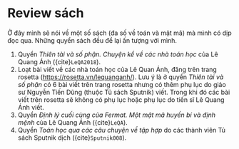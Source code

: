 # Review sách

Ở đây mình sẽ nói về một số sách (đa số về toán và mật mã) mà mình có dịp đọc qua. Những quyển sách đều để lại ấn tượng với mình.

1. Quyển *Thiên tài và số phận. Chuyện kể về các nhà toán học* của Lê Quang Ánh ({cite}`LeQA2018`).
2. Loạt bài viết về các nhà toán học của Lê Quan Ánh, đăng trên trang rosetta (https://rosetta.vn/lequanganh/). Lưu ý là ở quyển *Thiên tài và số phận* có 6 bài viết trên trang rosetta nhưng có thêm phụ lục do giáo sư Nguyễn Tiến Dũng (thuộc Tủ sách Sputnik) viết. Trong khi đó các bài viết trên rosetta sẽ không có phụ lục hoặc phụ lục do tiến sĩ Lê Quang Ánh viết.
3. Quyển *Định lý cuối cùng của Fermat. Một mật mã huyền bí và định mệnh* của Lê Quang Ánh ({cite}`LeQA`).
4. Quyển *Toán học qua các câu chuyện về tập hợp* do các thành viên Tủ sách Sputnik dịch ({cite}`Sputnik008`).
